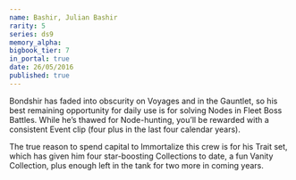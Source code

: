 ```yaml
---
name: Bashir, Julian Bashir
rarity: 5
series: ds9
memory_alpha:
bigbook_tier: 7
in_portal: true
date: 26/05/2016
published: true
---
```


Bondshir has faded into obscurity on Voyages and in the Gauntlet, so his best remaining opportunity for daily use is for solving Nodes in Fleet Boss Battles. While he’s thawed for Node-hunting, you’ll be rewarded with a consistent Event clip (four plus in the last four calendar years). 

The true reason to spend capital to Immortalize this crew is for his Trait set, which has given him four star-boosting Collections to date, a fun Vanity Collection, plus enough left in the tank for two more in coming years.
